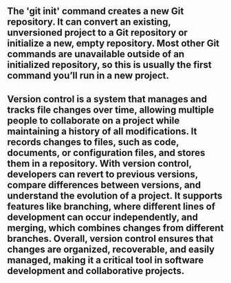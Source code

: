 ## The 'git init' command creates a new Git repository. It can convert an existing, unversioned project to a Git repository or initialize a new, empty repository. Most other Git commands are unavailable outside of an initialized repository, so this is usually the first command you’ll run in a new project.

## Version control is a system that manages and tracks file changes over time, allowing multiple people to collaborate on a project while maintaining a history of all modifications. It records changes to files, such as code, documents, or configuration files, and stores them in a repository. With version control, developers can revert to previous versions, compare differences between versions, and understand the evolution of a project. It supports features like branching, where different lines of development can occur independently, and merging, which combines changes from different branches. Overall, version control ensures that changes are organized, recoverable, and easily managed, making it a critical tool in software development and collaborative projects.
